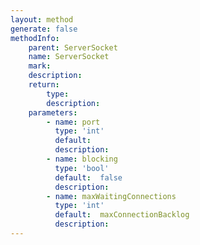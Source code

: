 ```yaml
---
layout: method
generate: false
methodInfo:
    parent: ServerSocket
    name: ServerSocket
    mark:  
    description: 
    return:
        type: 
        description: 
    parameters:
        - name: port
          type: 'int'
          default: 
          description: 
        - name: blocking
          type: 'bool'
          default:  false
          description: 
        - name: maxWaitingConnections
          type: 'int'
          default:  maxConnectionBacklog
          description: 
---
```

